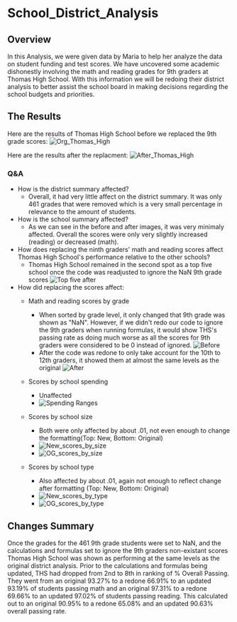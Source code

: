 # School_District_Analysis

## Overview
In this Analysis, we were given data by Maria to help her analyze the data on student funding and test scores. We have uncovered some academic dishonestly involving the math and reading grades for 9th graders at Thomas High School. With this information we will be redoing their district analysis to better assist the school board in making decisions regarding the school budgets and priorities.

## The Results
Here are the results of Thomas High School before we replaced the 9th grade scores:
![Org_Thomas_High](https://user-images.githubusercontent.com/19378130/174450392-a29e8a95-0a6c-4676-8eca-c3c1ce6dce11.png)

Here are the results after the replacment:
![After_Thomas_High](https://user-images.githubusercontent.com/19378130/174450487-15016f61-7b08-40df-92e3-26781984fe5a.png)


### Q&A
- How is the district summary affected?
   - Overall, it had very little affect on the district summary. It was only 461 grades that were removed which is a very small percentage in relevance to the amount of students.
- How is the school summary affected?
    - As we can see in the before and after images, it was very minimaly affected. Overall the scores were only very slightly increased (reading) or decreased (math).
- How does replacing the ninth graders' math and reading scores affect Thomas High School's performance relative to the other schools?
    - Thomas High School remained in the second spot as a top five school once the code was readjusted to ignore the NaN 9th grade scores
![Top five after](https://user-images.githubusercontent.com/19378130/174451355-21ae2225-ad78-4df5-ab44-b4d269ab35c2.png)
- How did replacing the scores affect:
  - Math and reading scores by grade
      - When sorted by grade level, it only changed that 9th grade was shown as "NaN". However, if we didn't redo our code to ignore the 9th graders when running formulas, it would show THS's passing rate as doing much worse as all the scores for 9th graders were considered to be 0 instead of ignored.
![Before](https://user-images.githubusercontent.com/19378130/174457386-43970f93-5aa8-42d8-9ae9-31abbd8322f6.png)
      - After the code was redone to only take account for the 10th to 12th graders, it showed them at almost the same levels as the original
![After](https://user-images.githubusercontent.com/19378130/174457404-25751307-c4ae-4bec-a180-b0652386a446.png)

  - Scores by school spending
      - Unaffected
      - ![Spending Ranges](https://user-images.githubusercontent.com/19378130/174457483-980f82a7-587e-469d-9a8b-7f6018679df9.png)

  - Scores by school size
      - Both were only affected by about .01, not even enough to change the formatting(Top: New, Bottom: Original)
      - ![New_scores_by_size](https://user-images.githubusercontent.com/19378130/174456768-7b8f9121-916d-4d84-a718-9e2c6c4556ab.png)
      - ![OG_scores_by_size](https://user-images.githubusercontent.com/19378130/174456773-553e8764-973a-408c-bce5-d74f8d97c764.png)

  - Scores by school type
      - Also affected by about .01, again not enough to reflect change after formatting (Top: New, Bottom: Original)
      - ![New_scores_by_type](https://user-images.githubusercontent.com/19378130/174456825-2068abda-07ad-4b34-9de6-e9a5a89a8e32.png)
      - ![OG_scores_by_type](https://user-images.githubusercontent.com/19378130/174456830-9b71c5bd-db38-4a24-8c66-1ece37bd78b9.png)

## Changes Summary
Once the grades for the 461 9th grade students were set to NaN, and the calculations and formulas set to ignore the 9th graders non-existant scores Thomas High School was shown as performing at the same levels as the original district analysis. Prior to the calculations and formulas being updated, THS had dropped from 2nd to 8th in ranking of % Overall Passing. They went from an original 93.27% to a redone 66.91% to an updated 93.19% of students passing math and an original 97.31% to a redone 69.66% to an updated 97.02% of students passing reading. This calculated out to an original 90.95% to a redone 65.08% and an updated 90.63% overall passing rate.
